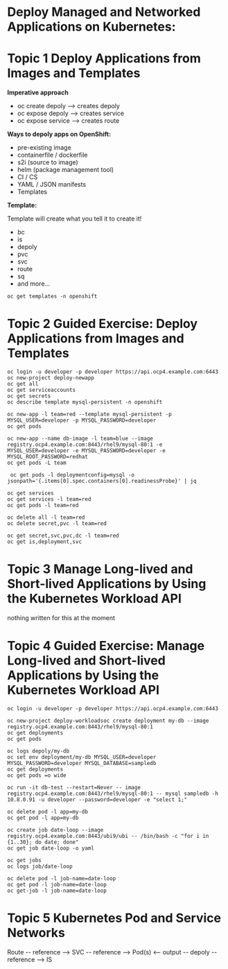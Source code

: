 # Deploy Managed and Networked Applications on Kubernetes:

# Topic 1 Deploy Applications from Images and Templates

**Imperative approach** 
- oc create depoly --> creates depoly
- oc expose depoly --> creates service
- oc expose service --> creates route

**Ways to depoly apps on **OpenShift**:**
- pre-existing image
- containerfile / dockerfile
- s2i (source to image)
- helm (package management tool)
- CI / CS
- YAML / JSON manifests
- Templates

**Template:**

Template will create what you tell it to create it!
- bc
- is
- depoly
- pvc
- svc
- route
- sq
- and more...

```
oc get templates -n openshift
```

# Topic 2 Guided Exercise: Deploy Applications from Images and Templates

```
oc login -u developer -p developer https://api.ocp4.example.com:6443
oc new-project deploy-newapp
oc get all
oc get serviceaccounts
oc get secrets
oc describe template mysql-persistent -n openshift

oc new-app -l team=red --template mysql-persistent -p MYSQL_USER=developer -p MYSQL_PASSWORD=developer
oc get pods

oc new-app --name db-image -l team=blue --image registry.ocp4.example.com:8443/rhel9/mysql-80:1 -e MYSQL_USER=developer -e MYSQL_PASSWORD=developer -e MYSQL_ROOT_PASSWORD=redhat
oc get pods -L team

 oc get pods -l deploymentconfig=mysql -o jsonpath='{.items[0].spec.containers[0].readinessProbe}' | jq

oc get services
oc get services -l team=red
oc get pods -l team=red

oc delete all -l team=red
oc delete secret,pvc -l team=red

oc get secret,svc,pvc,dc -l team=red
oc get is,deployment,svc
```

# Topic 3 Manage Long-lived and Short-lived Applications by Using the Kubernetes Workload API
nothing written for this at the moment

# Topic 4 Guided Exercise: Manage Long-lived and Short-lived Applications by Using the Kubernetes Workload API

```
oc login -u developer -p developer https://api.ocp4.example.com:6443

oc new-project deploy-workloadsoc create deployment my-db --image registry.ocp4.example.com:8443/rhel9/mysql-80:1
oc get deployments
oc get pods

oc logs depoly/my-db
oc set env deployment/my-db MYSQL_USER=developer MYSQL_PASSWORD=developer MYSQL_DATABASE=sampledb
oc get deployments
oc get pods =o wide

oc run -it db-test --restart=Never -- image registry.ocp4.example.com:8443/rhel9/mysql-80:1 -- mysql sampledb -h 10.8.0.91 -u developer --password=developer -e "select 1;"

oc delete pod -l app=my-db
oc get pod -l app=my-db

oc create job date-loop --image registry.ocp4.example.com:8443/ubi9/ubi -- /bin/bash -c "for i in {1..30}; do date; done"
oc get job date-loop -o yaml

oc get jobs
oc logs job/date-loop

oc delete pod -l job-name=date-loop
oc get pod -l job-name=date-loop
oc get-job -l job-name=date-loop
```

# Topic 5 Kubernetes Pod and Service Networks

Route -- reference --> SVC -- reference --> Pod(s) <-- output -- depoly -- reference --> IS

